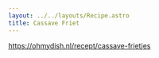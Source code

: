 ```yaml
---
layout: ../../layouts/Recipe.astro
title: Cassave Friet
---
```

https://ohmydish.nl/recept/cassave-frietjes